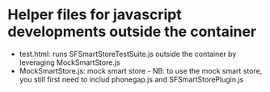 # Helper files for javascript developments outside the container

- test.html: runs SFSmartStoreTestSuite.js outside the container by leveraging MockSmartStore.js
- MockSmartStore.js: mock smart store - NB: to use the mock smart store, you still first need to includ phonegap.js and SFSmartStorePlugin.js